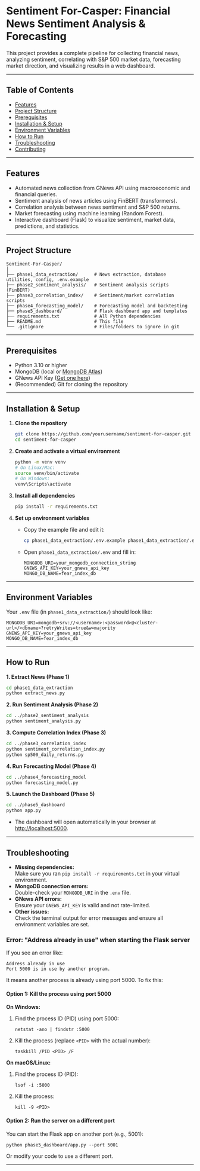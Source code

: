 # Sentiment For-Casper: Financial News Sentiment Analysis & Forecasting

This project provides a complete pipeline for collecting financial news, analyzing sentiment, correlating with S&P 500 market data, forecasting market direction, and visualizing results in a web dashboard.

---

## Table of Contents

- [Features](#features)
- [Project Structure](#project-structure)
- [Prerequisites](#prerequisites)
- [Installation & Setup](#installation--setup)
- [Environment Variables](#environment-variables)
- [How to Run](#how-to-run)
- [Troubleshooting](#troubleshooting)
- [Contributing](#contributing)

---

## Features

- Automated news collection from GNews API using macroeconomic and financial queries.
- Sentiment analysis of news articles using FinBERT (transformers).
- Correlation analysis between news sentiment and S&P 500 returns.
- Market forecasting using machine learning (Random Forest).
- Interactive dashboard (Flask) to visualize sentiment, market data, predictions, and statistics.

---

## Project Structure

```
Sentiment-For-Casper/
│
├── phase1_data_extraction/      # News extraction, database utilities, config, .env.example
├── phase2_sentiment_analysis/   # Sentiment analysis scripts (FinBERT)
├── phase3_correlation_index/    # Sentiment/market correlation scripts
├── phase4_forecasting_model/    # Forecasting model and backtesting
├── phase5_dashboard/            # Flask dashboard app and templates
├── requirements.txt             # All Python dependencies
├── README.md                    # This file
└── .gitignore                   # Files/folders to ignore in git
```

---

## Prerequisites

- Python 3.10 or higher  
- MongoDB (local or [MongoDB Atlas](https://www.mongodb.com/atlas/database))
- GNews API Key ([Get one here](https://gnews.io/))
- (Recommended) Git for cloning the repository

---

## Installation & Setup

1. **Clone the repository**
    ```sh
    git clone https://github.com/yourusername/sentiment-for-casper.git
    cd sentiment-for-casper
    ```

2. **Create and activate a virtual environment**
    ```sh
    python -m venv venv
    # On Linux/Mac:
    source venv/bin/activate
    # On Windows:
    venv\Scripts\activate
    ```

3. **Install all dependencies**
    ```sh
    pip install -r requirements.txt
    ```

4. **Set up environment variables**
    - Copy the example file and edit it:
      ```sh
      cp phase1_data_extraction/.env.example phase1_data_extraction/.env
      ```
    - Open `phase1_data_extraction/.env` and fill in:
      ```
      MONGODB_URI=your_mongodb_connection_string
      GNEWS_API_KEY=your_gnews_api_key
      MONGO_DB_NAME=fear_index_db
      ```

---

## Environment Variables

Your `.env` file (in `phase1_data_extraction/`) should look like:

```
MONGODB_URI=mongodb+srv://<username>:<password>@<cluster-url>/<dbname>?retryWrites=true&w=majority
GNEWS_API_KEY=your_gnews_api_key
MONGO_DB_NAME=fear_index_db
```

---

## How to Run

**1. Extract News (Phase 1)**
```sh
cd phase1_data_extraction
python extract_news.py
```

**2. Run Sentiment Analysis (Phase 2)**
```sh
cd ../phase2_sentiment_analysis
python sentiment_analysis.py
```

**3. Compute Correlation Index (Phase 3)**
```sh
cd ../phase3_correlation_index
python sentiment_correlation_index.py
python sp500_daily_returns.py
```

**4. Run Forecasting Model (Phase 4)**
```sh
cd ../phase4_forecasting_model
python forecasting_model.py
```

**5. Launch the Dashboard (Phase 5)**
```sh
cd ../phase5_dashboard
python app.py
```
- The dashboard will open automatically in your browser at [http://localhost:5000](http://localhost:5000).

---

## Troubleshooting

- **Missing dependencies:**  
  Make sure you ran `pip install -r requirements.txt` in your virtual environment.
- **MongoDB connection errors:**  
  Double-check your `MONGODB_URI` in the `.env` file.
- **GNews API errors:**  
  Ensure your `GNEWS_API_KEY` is valid and not rate-limited.
- **Other issues:**  
  Check the terminal output for error messages and ensure all environment variables are set.

### Error: "Address already in use" when starting the Flask server

If you see an error like:

```
Address already in use
Port 5000 is in use by another program.
```

It means another process is already using port 5000. To fix this:

#### Option 1: Kill the process using port 5000

**On Windows:**

1. Find the process ID (PID) using port 5000:
    ```
    netstat -ano | findstr :5000
    ```
2. Kill the process (replace `<PID>` with the actual number):
    ```
    taskkill /PID <PID> /F
    ```

**On macOS/Linux:**

1. Find the process ID (PID):
    ```
    lsof -i :5000
    ```
2. Kill the process:
    ```
    kill -9 <PID>
    ```

#### Option 2: Run the server on a different port

You can start the Flask app on another port (e.g., 5001):

```
python phase5_dashboard/app.py --port 5001
```
Or modify your code to use a different port.

---
